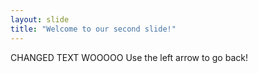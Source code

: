 ```yaml
---
layout: slide
title: "Welcome to our second slide!"
---
```

CHANGED TEXT WOOOOO
Use the left arrow to go back!
